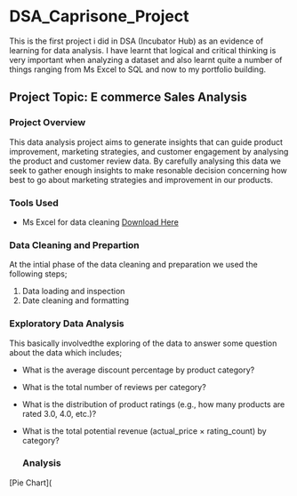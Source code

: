 # DSA_Caprisone_Project
 This is the first project i did in DSA (Incubator Hub) as an evidence of learning for data analysis. I have learnt that logical and critical thinking is very important when analyzing a dataset and also learnt quite a number of things ranging from Ms Excel to SQL and now to my portfolio building.

## Project Topic: E commerce Sales Analysis

### Project Overview
This data analysis project aims to generate insights that can guide product improvement, marketing strategies, and customer engagement by analysing the product and customer review data. By carefully analysing this data we seek to gather enough insights to make resonable decision concerning how best to go about marketing strategies and improvement in our products.

### Tools Used
- Ms Excel for data cleaning [Download Here](https://github.com/Ife-oluwa-ipy/DSA_Caprisone_Project/blob/main/Amazon%20case%20study.xlsx?raw=true)
  
### Data Cleaning and Prepartion
At the intial phase of the data cleaning and preparation we used the following steps;
1. Data loading and inspection
2. Date cleaning and formatting

### Exploratory Data Analysis
This basically involvedthe exploring of the data to answer some question about the data which includes;
- What is the average discount percentage by product category?
- What is the total number of reviews per category?
- What is the distribution of product ratings (e.g., how many products are rated 3.0, 4.0, etc.)?
- What is the total potential revenue (actual_price × rating_count) by category?

   ### Analysis
 [Pie Chart](

